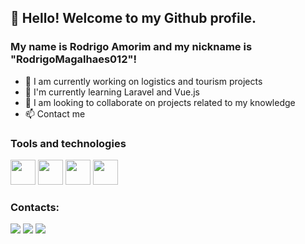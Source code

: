 ## 👋 Hello! Welcome to my Github profile.
### My name is Rodrigo Amorim and my nickname is "RodrigoMagalhaes012"!

- 🔭 I am currently working on logistics and tourism projects
- 🌱 I'm currently learning Laravel and Vue.js
- 👯 I am looking to collaborate on projects related to my knowledge
- 📫 Contact me

### Tools and technologies
<div>
<img src="https://cdn.jsdelivr.net/gh/devicons/devicon/icons/php/php-plain.svg"  width="40" height="40" />

<img src="https://cdn.jsdelivr.net/gh/devicons/devicon/icons/laravel/laravel-plain-wordmark.svg" width="40" height="40" />

<img src="https://cdn.jsdelivr.net/gh/devicons/devicon/icons/javascript/javascript-original.svg" width="40" height="40" />

<img src="https://cdn.jsdelivr.net/gh/devicons/devicon/icons/vuejs/vuejs-original-wordmark.svg" width="40" height="40" />
</div>       

                                                                                                                      
### Contacts:

<div>

<a href="https://instagram.com/rodrigoiamorim" target="_blank"><img src="https://img.shields.io/badge/-Instagram-%23E4405F?style=for-the-badge&logo=instagram&logoColor=white" target="_blank"></a>
<a href = "mailto:contato@rodrigom.21amorim@gmail.com"><img src="https://img.shields.io/badge/Gmail-D14836?style=for-the-badge&logo=gmail&logoColor=white" target="_blank"></a>
<a href="https://www.linkedin.com/in/rodrigomamorim" target="_blank"><img src="https://img.shields.io/badge/-LinkedIn-%230077B5?style=for-the-badge&logo=linkedin&logoColor=white" target="_blank"></a>   
</div>


